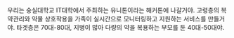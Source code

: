 우리는 숭실대학교 IT대학에서 주최하는 유니톤이라는 해커톤에 나갈거야. 고령층의 복약관리와 약물 상호작용을 가족이 실시간으로 모니터링하고 지원하는 서비스를 만들거야. 타겟층은 70대-80대, 지병이 많아 다량의 약을 복용하는 부모를 둔 40대-50대야. 